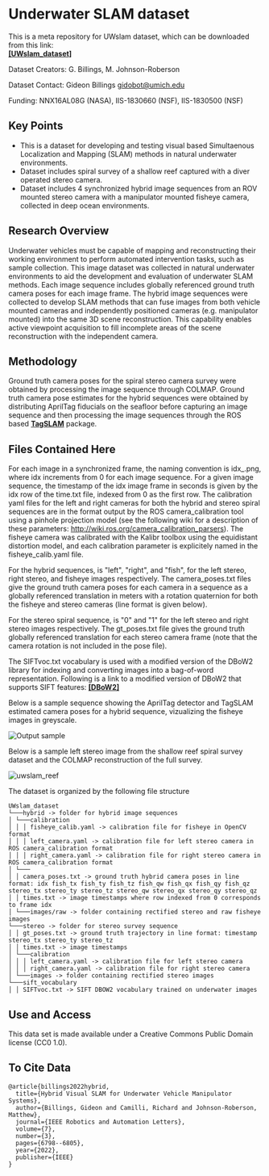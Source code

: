 # Underwater SLAM dataset

This is a meta repository for UWslam dataset, which can be downloaded from this link:  
[**[UWslam_dataset]**](https://deepblue.lib.umich.edu/data/concern/data_sets/rj430494s?locale=en#read_me_display)

Dataset Creators: G. Billings, M. Johnson-Roberson

Dataset Contact: Gideon Billings gidobot@umich.edu

Funding: NNX16AL08G (NASA), IIS-1830660 (NSF), IIS-1830500 (NSF)

## Key Points

- This is a dataset for developing and testing visual based Simultaenous Localization and Mapping (SLAM) methods in natural underwater environments.
- Dataset includes spiral survey of a shallow reef captured with a diver operated stereo camera.
- Dataset includes 4 synchronized hybrid image sequences from an ROV mounted stereo camera with a manipulator mounted fisheye camera, collected in deep ocean environments.

## Research Overview

Underwater vehicles must be capable of mapping and reconstructing their working environment to perform automated intervention tasks, such as sample collection. This image dataset was collected in natural underwater environments to aid the development and evaluation of underwater SLAM methods. Each image sequence includes globally referenced ground truth camera poses for each image frame. The hybrid image sequences were collected to develop SLAM methods that can fuse images from both vehicle mounted cameras and independently positioned cameras (e.g. manipulator mounted) into the same 3D scene reconstruction. This capability enables active viewpoint acquisition to fill incomplete areas of the scene reconstruction with the independent camera.

## Methodology

Ground truth camera poses for the spiral stereo camera survey were obtained by processing the image sequence through COLMAP. Ground truth camera pose estimates for the hybrid sequences were obtained by distributing AprilTag fiducials on the seafloor before capturing an image sequence and then processing the image sequences through the ROS based [**TagSLAM**](https://berndpfrommer.github.io/tagslam_web/) package.

## Files Contained Here

For each image in a synchronized frame, the naming convention is idx_.png, where idx increments from 0 for each image sequence. For a given image sequence, the timestamp of the idx image frame in seconds is given by the idx row of the time.txt file, indexed from 0 as the first row. The calibration yaml files for the left and right cameras for both the hybrid and stereo spiral sequences are in the format output by the ROS camera_calibration tool using a pinhole projection model (see the following wiki for a description of these parameters: http://wiki.ros.org/camera_calibration_parsers). The fisheye camera was calibrated with the Kalibr toolbox using the equidistant distortion model, and each calibration parameter is explicitely named in the fisheye_calib.yaml file.

For the hybrid sequences, is "left", "right", and "fish", for the left stereo, right stereo, and fisheye images respectively. The camera_poses.txt files give the ground truth camera poses for each camera in a sequence as a globally referenced translation in meters with a rotation quaternion for both the fisheye and stereo cameras (line format is given below).

For the stereo spiral sequence, is "0" and "1" for the left stereo and right stereo images respectively. The gt_poses.txt file gives the ground truth globally referenced translation for each stereo camera frame (note that the camera rotation is not included in the pose file).

The SIFTvoc.txt vocabulary is used with a modified version of the DBoW2 library for indexing and converting images into a bag-of-word representation. Following is a link to a modified version of DBoW2 that supports SIFT features:
[**[DBoW2]**](https://github.com/gidobot/DBoW2)

Below is a sample sequence showing the AprilTag detector and TagSLAM estimated camera poses for a hybrid sequence, vizualizing the fisheye images in greyscale.

![Output sample](https://github.com/gidobot/gifs/raw/master/VisPose_AprilSLAM.gif)

Below is a sample left stereo image from the shallow reef spiral survey dataset and the COLMAP reconstruction of the full survey.

![uwslam_reef](https://github.com/gidobot/UWslamdataset/assets/6425217/c47dabcf-d44a-4a85-af18-0a387de87caf)

The dataset is organized by the following file structure
```
UWslam_dataset
└───hybrid -> folder for hybrid image sequences
│ └───calibration
│ │ │ fisheye_calib.yaml -> calibration file for fisheye in OpenCV format
│ │ │ left_camera.yaml -> calibration file for left stereo camera in ROS camera_calibration format
│ │ │ right_camera.yaml -> calibration file for right stereo camera in ROS camera_calibration format
│ └───
│ │ camera_poses.txt -> ground truth hybrid camera poses in line format: idx fish_tx fish_ty fish_tz fish_qw fish_qx fish_qy fish_qz stereo_tx stereo_ty stereo_tz stereo_qw stereo_qx stereo_qy stereo_qz
│ │ times.txt -> image timestamps where row indexed from 0 corresponds to frame idx
│ └───images/raw -> folder containing rectified stereo and raw fisheye images
└───stereo -> folder for stereo survey sequence
│ │ gt_poses.txt -> ground truth trajectory in line format: timestamp stereo_tx stereo_ty stereo_tz
│ │ times.txt -> image timestamps
│ └───calibration
│ │ │ left_camera.yaml -> calibration file for left stereo camera
│ │ │ right_camera.yaml -> calibration file for right stereo camera
│ └───images -> folder containing rectified stereo images
└───sift_vocabulary
│ │ SIFTvoc.txt -> SIFT DBOW2 vocabulary trained on underwater images
```
## Use and Access
This data set is made available under a Creative Commons Public Domain license (CC0 1.0).

## To Cite Data
```
@article{billings2022hybrid,
  title={Hybrid Visual SLAM for Underwater Vehicle Manipulator Systems},
  author={Billings, Gideon and Camilli, Richard and Johnson-Roberson, Matthew},
  journal={IEEE Robotics and Automation Letters},
  volume={7},
  number={3},
  pages={6798--6805},
  year={2022},
  publisher={IEEE}
}
```
